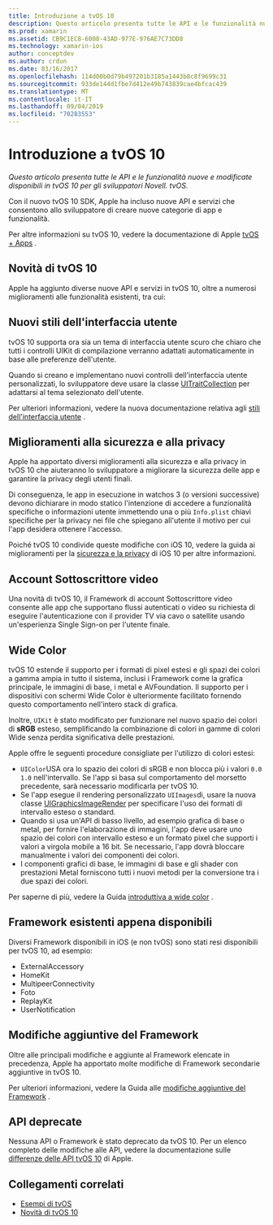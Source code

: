 ```yaml
---
title: Introduzione a tvOS 10
description: Questo articolo presenta tutte le API e le funzionalità nuove e modificate disponibili in tvOS 10 per gli sviluppatori Novell. tvOS.
ms.prod: xamarin
ms.assetid: CB9C1EC8-6008-43AD-977E-976AE7C73DD8
ms.technology: xamarin-ios
author: conceptdev
ms.author: crdun
ms.date: 03/16/2017
ms.openlocfilehash: 114d00b0d79b497201b3185a1443b8c8f9699c31
ms.sourcegitcommit: 933de144d1fbe7d412e49b743839cae4bfcac439
ms.translationtype: MT
ms.contentlocale: it-IT
ms.lasthandoff: 09/04/2019
ms.locfileid: "70283553"
---
```

# <a name="introduction-to-tvos-10"></a>Introduzione a tvOS 10

_Questo articolo presenta tutte le API e le funzionalità nuove e modificate disponibili in tvOS 10 per gli sviluppatori Novell. tvOS._

Con il nuovo tvOS 10 SDK, Apple ha incluso nuove API e servizi che consentono allo sviluppatore di creare nuove categorie di app e funzionalità. 

Per altre informazioni su tvOS 10, vedere la documentazione di Apple [tvOS + Apps](https://developer.apple.com/tvos/) .

## <a name="whats-new-in-tvos-10"></a>Novità di tvOS 10

Apple ha aggiunto diverse nuove API e servizi in tvOS 10, oltre a numerosi miglioramenti alle funzionalità esistenti, tra cui:

## <a name="new-user-interface-styles"></a>Nuovi stili dell'interfaccia utente

tvOS 10 supporta ora sia un tema di interfaccia utente scuro che chiaro che tutti i controlli UIKit di compilazione verranno adattati automaticamente in base alle preferenze dell'utente.

Quando si creano e implementano nuovi controlli dell'interfaccia utente personalizzati, lo sviluppatore deve usare la classe [UITraitCollection](https://developer.apple.com/reference/uikit/uitraitcollection) per adattarsi al tema selezionato dell'utente.

Per ulteriori informazioni, vedere la nuova documentazione relativa agli [stili dell'interfaccia utente](~/ios/tvos/platform/user-interface-styles.md) .

## <a name="security-and-privacy-enhancements"></a>Miglioramenti alla sicurezza e alla privacy

Apple ha apportato diversi miglioramenti alla sicurezza e alla privacy in tvOS 10 che aiuteranno lo sviluppatore a migliorare la sicurezza delle app e garantire la privacy degli utenti finali.

Di conseguenza, le app in esecuzione in watchos 3 (o versioni successive) devono dichiarare in modo statico l'intenzione di accedere a funzionalità specifiche o informazioni utente immettendo una o più `Info.plist` chiavi specifiche per la privacy nei file che spiegano all'utente il motivo per cui l'app desidera ottenere l'accesso.

Poiché tvOS 10 condivide queste modifiche con iOS 10, vedere la guida ai miglioramenti per la [sicurezza e la privacy](~/ios/app-fundamentals/security-privacy.md) di iOS 10 per altre informazioni.

## <a name="video-subscriber-account"></a>Account Sottoscrittore video

Una novità di tvOS 10, il Framework di account Sottoscrittore video consente alle app che supportano flussi autenticati o video su richiesta di eseguire l'autenticazione con il provider TV via cavo o satellite usando un'esperienza Single Sign-on per l'utente finale.

<!--To find out more, please see our [Video Subscriber Account](~/ios/platform-features/introduction-to-ios10/video-subscriber-account/) guide.-->

## <a name="wide-color"></a>Wide Color

tvOS 10 estende il supporto per i formati di pixel estesi e gli spazi dei colori a gamma ampia in tutto il sistema, inclusi i Framework come la grafica principale, le immagini di base, i metal e AVFoundation. Il supporto per i dispositivi con schermi Wide Color è ulteriormente facilitato fornendo questo comportamento nell'intero stack di grafica.

Inoltre, `UIKit` è stato modificato per funzionare nel nuovo spazio dei colori di **sRGB** esteso, semplificando la combinazione di colori in gamme di colori Wide senza perdita significativa delle prestazioni.

Apple offre le seguenti procedure consigliate per l'utilizzo di colori estesi:

- `UIColor`USA ora lo spazio dei colori di sRGB e non blocca più i valori `0.0` `1.0` nell'intervallo. Se l'app si basa sul comportamento del morsetto precedente, sarà necessario modificarla per tvOS 10.
- Se l'app esegue il rendering personalizzato `UIImages`di, usare la nuova classe [UIGraphicsImageRender](https://developer.apple.com/reference/uikit/uigraphicsimagerenderer) per specificare l'uso dei formati di intervallo esteso o standard.
- Quando si usa un'API di basso livello, ad esempio grafica di base o metal, per fornire l'elaborazione di immagini, l'app deve usare uno spazio dei colori con intervallo esteso e un formato pixel che supporti i valori a virgola mobile a 16 bit. Se necessario, l'app dovrà bloccare manualmente i valori dei componenti dei colori.
- I componenti grafici di base, le immagini di base e gli shader con prestazioni Metal forniscono tutti i nuovi metodi per la conversione tra i due spazi dei colori.

Per saperne di più, vedere la Guida [introduttiva a wide color](~/ios/platform/wide-color.md) .

## <a name="newly-available-existing-frameworks"></a>Framework esistenti appena disponibili

Diversi Framework disponibili in iOS (e non tvOS) sono stati resi disponibili per tvOS 10, ad esempio:

- ExternalAccessory
- HomeKit
- MultipeerConnectivity
- Foto
- ReplayKit
- UserNotification

## <a name="additional-framework-changes"></a>Modifiche aggiuntive del Framework

Oltre alle principali modifiche e aggiunte al Framework elencate in precedenza, Apple ha apportato molte modifiche di Framework secondarie aggiuntive in tvOS 10.

Per ulteriori informazioni, vedere la Guida alle [modifiche aggiuntive del Framework](~/ios/tvos/platform/introduction-to-tvos10/additional-framework-changes.md) .

## <a name="deprecated-apis"></a>API deprecate

Nessuna API o Framework è stato deprecato da tvOS 10. Per un elenco completo delle modifiche alle API, vedere la documentazione sulle [differenze delle API tvOS 10](https://developer.apple.com/library/prerelease/content/releasenotes/General/tvOS10APIDiffs/index.html) di Apple.



## <a name="related-links"></a>Collegamenti correlati

- [Esempi di tvOS](https://docs.microsoft.com/samples/browse/?products=xamarin&term=Xamarin.iOS+tvOS)
- [Novità di tvOS 10](https://developer.apple.com/library/prerelease/content/releasenotes/General/WhatsNewinTVOS/Articles/tvOS10.html#//apple_ref/doc/uid/TP40017259-SW1)
